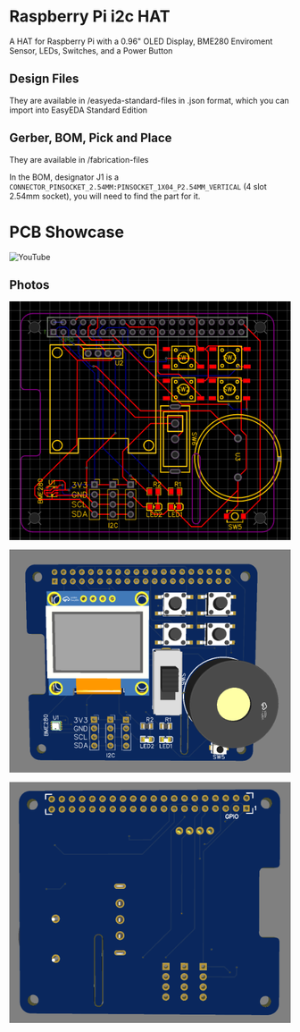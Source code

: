 # Raspberry Pi i2c HAT

A HAT for Raspberry Pi with a 0.96" OLED Display, BME280 Enviroment Sensor, LEDs, Switches, and a Power Button

## Design Files
They are available in /easyeda-standard-files in .json format, which you can import into EasyEDA Standard Edition

## Gerber, BOM, Pick and Place
They are available in /fabrication-files

In the BOM, designator J1 is a `CONNECTOR_PINSOCKET_2.54MM:PINSOCKET_1X04_P2.54MM_VERTICAL` (4 slot 2.54mm socket), you will need to find the part for it.

# PCB Showcase

![YouTube](https://www.youtube.com/watch?v=z0qgIMWR7R4)

## Photos
![PCB Editor](https://raw.githubusercontent.com/RadioactivePotato/pi-i2c-hat/refs/heads/main/design-files/PCB_26-04-2025.png)

![PCB Front Preview](https://raw.githubusercontent.com/RadioactivePotato/pi-i2c-hat/refs/heads/main/design-files/PCBFpreview_26-04-2025.png)

![PCB Back Preview](https://raw.githubusercontent.com/RadioactivePotato/pi-i2c-hat/refs/heads/main/design-files/PCBBpreview_26-04-2025.png)
